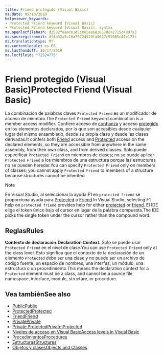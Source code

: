 ```yaml
---
title: Friend protegido (Visual Basic)
ms.date: 05/10/2018
helpviewer_keywords:
- Protected Friend keyword [Visual Basic]
- Protected Friend keyword [Visual Basic], syntax
ms.openlocfilehash: d3592feaece1d5ce85ee6e2657d8a2715c4097a3
ms.sourcegitcommit: 4f4a32a5c16a75724920fa9627c59985c41e173c
ms.translationtype: MT
ms.contentlocale: es-ES
ms.lasthandoff: 10/17/2019
ms.locfileid: "72524775"
---
```

# <a name="protected-friend-visual-basic"></a><span data-ttu-id="2c99b-102">Friend protegido (Visual Basic)</span><span class="sxs-lookup"><span data-stu-id="2c99b-102">Protected Friend (Visual Basic)</span></span>

<span data-ttu-id="2c99b-103">La combinación de palabras claves `Protected Friend` es un modificador de acceso de miembro.</span><span class="sxs-lookup"><span data-stu-id="2c99b-103">The `Protected Friend` keyword combination is a member access modifier.</span></span> <span data-ttu-id="2c99b-104">Confiere acceso de [confianza](friend.md) y acceso [protegido](protected.md) en los elementos declarados, por lo que son accesibles desde cualquier lugar del mismo ensamblado, desde su propia clase y desde las clases derivadas.</span><span class="sxs-lookup"><span data-stu-id="2c99b-104">It confers both [Friend](friend.md) access and [Protected](protected.md) access on the declared elements, so they are accessible from anywhere in the same assembly, from their own class, and from derived classes.</span></span> <span data-ttu-id="2c99b-105">Solo puede especificar `Protected Friend` en miembros de clases; no se puede aplicar `Protected Friend` a los miembros de una estructura porque las estructuras no se pueden heredar.</span><span class="sxs-lookup"><span data-stu-id="2c99b-105">You can specify `Protected Friend` only on members of classes; you cannot apply `Protected Friend` to members of a structure because structures cannot be inherited.</span></span>

> [!NOTE]
> <span data-ttu-id="2c99b-106">En Visual Studio, al seleccionar la ayuda F1 en `protected friend` se proporciona ayuda para [Protected](protected.md) o [Friend](friend.md).</span><span class="sxs-lookup"><span data-stu-id="2c99b-106">In Visual Studio, selecting F1 help on `protected friend` provides help for either [protected](protected.md) or [friend](friend.md).</span></span> <span data-ttu-id="2c99b-107">El IDE elige el token único bajo el cursor en lugar de la palabra compuesta.</span><span class="sxs-lookup"><span data-stu-id="2c99b-107">The IDE picks the single token under the cursor rather than the compound word.</span></span>

## <a name="rules"></a><span data-ttu-id="2c99b-108">Reglas</span><span class="sxs-lookup"><span data-stu-id="2c99b-108">Rules</span></span>

<span data-ttu-id="2c99b-109">**Contexto de declaración.**</span><span class="sxs-lookup"><span data-stu-id="2c99b-109">**Declaration Context.**</span></span> <span data-ttu-id="2c99b-110">Solo se puede usar `Protected Friend` en el nivel de clase.</span><span class="sxs-lookup"><span data-stu-id="2c99b-110">You can use `Protected Friend` only at the class level.</span></span> <span data-ttu-id="2c99b-111">Esto significa que el contexto de la declaración de un elemento `Protected` debe ser una clase y no puede ser un archivo de código fuente, un espacio de nombres, una interfaz, un módulo, una estructura o un procedimiento.</span><span class="sxs-lookup"><span data-stu-id="2c99b-111">This means the declaration context for a `Protected` element must be a class, and cannot be a source file, namespace, interface, module, structure, or procedure.</span></span>

## <a name="see-also"></a><span data-ttu-id="2c99b-112">Vea también</span><span class="sxs-lookup"><span data-stu-id="2c99b-112">See also</span></span>

- [<span data-ttu-id="2c99b-113">Public</span><span class="sxs-lookup"><span data-stu-id="2c99b-113">Public</span></span>](../../../visual-basic/language-reference/modifiers/public.md)
- [<span data-ttu-id="2c99b-114">Protected</span><span class="sxs-lookup"><span data-stu-id="2c99b-114">Protected</span></span>](../../../visual-basic/language-reference/modifiers/protected.md)
- [<span data-ttu-id="2c99b-115">Friend</span><span class="sxs-lookup"><span data-stu-id="2c99b-115">Friend</span></span>](friend.md)
- [<span data-ttu-id="2c99b-116">Private</span><span class="sxs-lookup"><span data-stu-id="2c99b-116">Private</span></span>](../../../visual-basic/language-reference/modifiers/private.md)
- [<span data-ttu-id="2c99b-117">Private Protected</span><span class="sxs-lookup"><span data-stu-id="2c99b-117">Private Protected</span></span>](./private-protected.md)
- [<span data-ttu-id="2c99b-118">Niveles de acceso en Visual Basic</span><span class="sxs-lookup"><span data-stu-id="2c99b-118">Access levels in Visual Basic</span></span>](../../../visual-basic/programming-guide/language-features/declared-elements/access-levels.md)
- [<span data-ttu-id="2c99b-119">Procedimientos</span><span class="sxs-lookup"><span data-stu-id="2c99b-119">Procedures</span></span>](../../../visual-basic/programming-guide/language-features/procedures/index.md)
- [<span data-ttu-id="2c99b-120">Estructuras</span><span class="sxs-lookup"><span data-stu-id="2c99b-120">Structures</span></span>](../../../visual-basic/programming-guide/language-features/data-types/structures.md)
- [<span data-ttu-id="2c99b-121">Objetos y clases</span><span class="sxs-lookup"><span data-stu-id="2c99b-121">Objects and Classes</span></span>](../../../visual-basic/programming-guide/language-features/objects-and-classes/index.md)
